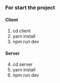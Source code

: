 ### For start the project

#### Client
1. cd client
2. yarn install
3. npm run dev

#### Server
4. cd server
5. yarn install
6. npm run dev
